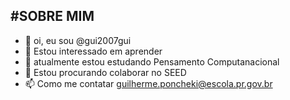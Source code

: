 #SOBRE MIM
-
-  👋 oi, eu sou @gui2007gui
- 👀 Estou interessado em aprender
- 🌱 atualmente estou estudando Pensamento Computanacional
- 💞️ Estou procurando colaborar no SEED
- 📫 Como me contatar guilherme.poncheki@escola.pr.gov.br

<!---
gui2007gui/gui2007gui is a ✨ special ✨ repository because its `README.md` (this file) appears on your GitHub profile.
You can click the Preview link to take a look at your changes.
--->
